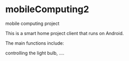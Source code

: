 # mobileComputing2

mobile computing project

This is a smart home project client that runs on Android.

The main functions include:

controlling the light bulb,
....
